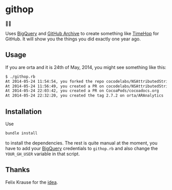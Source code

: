 # githop

🐙⏰

Uses [BigQuery][3] and [GitHub Archive][2] to create something like [TimeHop][4] for GitHub. It will
show you the things you did exactly one year ago.

## Usage

If you are orta and it is 24th of May, 2014, you might see something like this:

```bash
$ ./githop.rb 
At 2014-05-24 11:54:54, you forked the repo cocodelabs/NSAttributedString-CCLFormat
At 2014-05-24 11:56:49, you created a PR on cocodelabs/NSAttributedString-CCLFormat
At 2014-05-24 22:03:42, you created a PR on CocoaPods/cocoadocs.org
At 2014-05-24 22:32:20, you created the tag 2.7.2 on orta/ARAnalytics
```

## Installation

Use

```bash
bundle install
```

to install the dependencies. The rest is quite manual at the moment, you have to add your [BigQuery][3]
credentials to `githop.rb` and also change the `YOUR_GH_USER` variable in that script.

## Thanks

Felix Krause for the [idea][1].

[1]: https://twitter.com/KrauseFx/status/602506804547977216
[2]: https://www.githubarchive.org/
[3]: https://cloud.google.com/bigquery/what-is-bigquery
[4]: http://timehop.com
